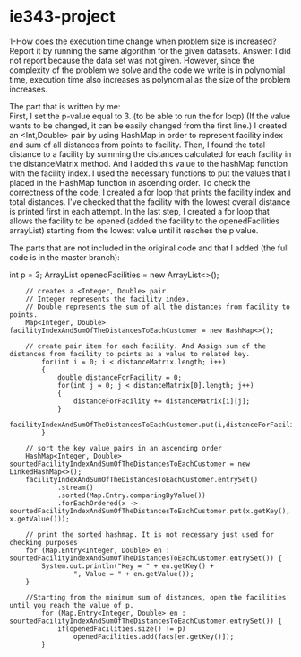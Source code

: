 # ie343-project
1-How does the execution time change when problem size is increased? Report it by running the same algorithm for the given datasets.
Answer: I did not report because the data set was not given. However, since the complexity of the problem we solve and the code we write is in polynomial time, execution time also increases as polynomial as the size of the problem increases.

The part that is written by me:  
First, I set the p-value equal to 3. (to be able to run the for loop) (If the value wants to be changed, it can be easily changed from the first line.)
I created an <Int,Double> pair by using HashMap in order to represent facility index and sum of all distances from points to facility. 
Then, I found the total distance to a facility by summing the distances calculated for each facility in the distanceMatrix method. And I added this value to the hashMap function with the facility index.
I used the necessary functions to put the values that I placed in the HashMap function in ascending order.
To check the correctness of the code, I created a for loop that prints the facility index and total distances. I've checked that the facility with the lowest overall distance is printed first in each attempt.
In the last step, I created a for loop that allows the facility to be opened (added the facility to the openedFacilities arrayList) starting from the lowest value until it reaches the p value.


The parts that are not included in the original code and that I added (the full code is in the master branch):

int p = 3;
ArrayList<Facility> openedFacilities = new ArrayList<>();

        // creates a <Integer, Double> pair.
        // Integer represents the facility index.
        // Double represents the sum of all the distances from facility to points.
        Map<Integer, Double> facilityIndexAndSumOfTheDistancesToEachCustomer = new HashMap<>();

        // create pair item for each facility. And Assign sum of the distances from facility to points as a value to related key.
            for(int i = 0; i < distanceMatrix.length; i++)
            {
                double distanceForFacility = 0;
                for(int j = 0; j < distanceMatrix[0].length; j++)
                {
                    distanceForFacility += distanceMatrix[i][j];
                }
                facilityIndexAndSumOfTheDistancesToEachCustomer.put(i,distanceForFacility);
            }

        // sort the key value pairs in an ascending order
        HashMap<Integer, Double> sourtedFacilityIndexAndSumOfTheDistancesToEachCustomer = new LinkedHashMap<>();
        facilityIndexAndSumOfTheDistancesToEachCustomer.entrySet()
                .stream()
                .sorted(Map.Entry.comparingByValue())
                .forEachOrdered(x -> sourtedFacilityIndexAndSumOfTheDistancesToEachCustomer.put(x.getKey(), x.getValue()));

        // print the sorted hashmap. It is not necessary just used for checking purposes
        for (Map.Entry<Integer, Double> en : sourtedFacilityIndexAndSumOfTheDistancesToEachCustomer.entrySet()) {
            System.out.println("Key = " + en.getKey() +
                    ", Value = " + en.getValue());
        }

        //Starting from the minimum sum of distances, open the facilities until you reach the value of p.
            for (Map.Entry<Integer, Double> en : sourtedFacilityIndexAndSumOfTheDistancesToEachCustomer.entrySet()) {
                if(openedFacilities.size() != p)
                    openedFacilities.add(facs[en.getKey()]);
            }

